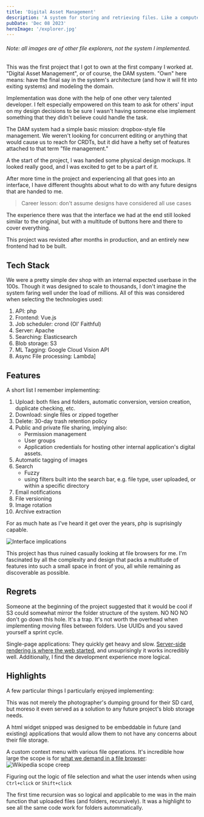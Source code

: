 ```yaml
---
title: 'Digital Asset Management'
description: 'A system for storing and retrieving files. Like a computer, but its not on your computer.'
pubDate: 'Dec 08 2023'
heroImage: '/explorer.jpg'
---
```


###### Note: all images are of other file explorers, not the system I implemented.

This was the first project that I got to own at the first company I worked at. "Digital Asset Management", or of course, the DAM system. "Own" here means: have the final say in the system's architecture (and how it will fit into exiting systems) and modeling the domain.

Implementation was done with the help of one other very talented developer. I felt especially empowered on this team to ask for others' input on my design decisions to be sure I wasn't having someone else implement something that they didn't believe could handle the task.

The DAM system had a simple basic mission: dropbox-style file management. We weren't looking for concurrent editing or anything that would cause us to reach for CRDTs, but it did have a hefty set of features attached to that term "file management."

A the start of the project, I was handed some physical design mockups. It looked really good, and I was excited to get to be a part of it.

After more time in the project and experiencing all that goes into an interface, I have different thoughts about what to do with any future designs that are handed to me.

> Career lesson: don't assume designs have considered all use cases

The experience there was that the interface we had at the end still looked similar to the original, but with a multitude of buttons here and there to cover everything.

This project was revisted after months in production, and an entirely new frontend had to be built.

## Tech Stack

We were a pretty simple dev shop with an internal expected userbase in the 100s. Though it was designed to scale to thousands, I don't imagine the system faring well under the load of millions. All of this was considered when selecting the technologies used:
1. API: php
2. Frontend: Vue.js
3. Job scheduler: crond (Ol' Faithful)
4. Server: Apache
5. Searching: Elasticsearch
6. Blob storage: S3
7. ML Tagging: Google Cloud Vision API
8. Async File processing: Lambda]


## Features
A short list I remember implementing:

1. Upload: both files and folders, automatic conversion, version creation, duplicate checking, etc.
2. Download: single files or zipped together
3. Delete: 30-day trash retention policy
2. Public and private file sharing, implying also:
    - Permission management
    - User groups
    - Application credentials for hosting other internal application's digital assets.
3. Automatic tagging of images
4. Search
    - Fuzzy
    - using filters built into the search bar, e.g. file type, user uploaded, or within a specific directory
5. Email notifications
6. File versioning
7. Image rotation
8. Archive extraction

For as much hate as I've heard it get over the years, php is suprisingly capable.

![Interface implications](/confusion.jpg)

This project has thus ruined casually looking at file browsers for me. I'm fascinated by all the complexity and design that packs a multitude of features into such a small space in front of you, all while remaining as discoverable as possible.

## Regrets

Someone at the beginning of the project suggested that it would be cool if S3 could somewhat mirror the folder structure of the system. NO NO NO don't go down this hole. It's a trap. It's not worth the overhead when implementing moving files between folders. Use UUIDs and you saved yourself a sprint cycle.

Single-page applications: They quickly get heavy and slow. [Server-side rendering is where the web started](https://hypermedia.systems/hypermedia-components/), and unsuprisingly it works incredibly well. Additionally, I find the development experience more logical.


## Highlights

A few particular things I particularly enjoyed implementing:

This was not merely the photographer's dumping ground for their SD card, but moreso it even served as a solution to any future project's blob storage needs.

A html widget snipped was designed to be embeddable in future (and existing) applications that would allow them to not have any concerns about their file storage.

A custom context menu with various file operations. It's incredible how large the scope is for [what we demand in a file browser](https://en.wikipedia.org/wiki/File_Explorer#Extensibility):
![Wikipedia scope creep](/features.png)

Figuring out the logic of file selection and what the user intends when using `Ctrl+click` or `Shift+click`

The first time recursion was so logical and applicable to me was in the main function that uploaded files (and folders, recursively). It was a highlight to see all the same code work for folders autommatically.
